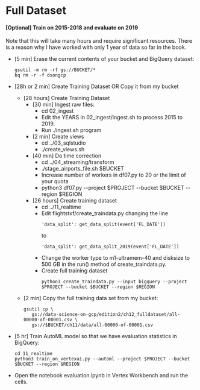 # Full Dataset

#### [Optional] Train on 2015-2018 and evaluate on 2019
Note that this will take many hours and require significant resources.
There is a reason why I have worked with only 1 year of data so far in the book.
* [5 min] Erase the current contents of your bucket and BigQuery dataset:
  ```
  gsutil -m rm -rf gs://BUCKET/*
  bq rm -r -f dsongcp
  ```
* [28h or 2 min] Create Training Dataset OR Copy it from my bucket
  * [28 hours] Create Training Dataset
    * [30 min] Ingest raw files:
      * cd 02_ingest
      * Edit the YEARS in 02_ingest/ingest.sh to process 2015 to 2019.
      * Run ./ingest.sh program
    * [2 min] Create views
      * cd ../03_sqlstudio
      * ./create_views.sh
    * [40 min] Do time correction
      * cd ../04_streaming/transform
      * ./stage_airports_file.sh $BUCKET
      * Increase number of workers in df07.py to 20 or the limit of your quota
      * python3 df07.py --project $PROJECT --bucket $BUCKET --region $REGION 
    * [26 hours] Create training dataset
      * cd ../11_realtime
      * Edit flightstxf/create_traindata.py changing the line
        ```
        'data_split': get_data_split(event['FL_DATE'])
        ```
        to
        ```
        'data_split': get_data_split_2019(event['FL_DATE'])
        ```
      * Change the worker type to m1-ultramem-40 and disksize to 500 GB in the run() method of create_traindata.py.
      * Create full training dataset
        ```
        python3 create_traindata.py --input bigquery --project $PROJECT --bucket $BUCKET --region $REGION
        ```
  * [2 min] Copy the full training data set from my bucket:
      ```
      gsutil cp \
         gs://data-science-on-gcp/edition2/ch12_fulldataset/all-00000-of-00001.csv \
         gs://$BUCKET/ch11/data/all-00000-of-00001.csv
      ```
 
* [5 hr] Train AutoML model so that we have evaluation statistics in BigQuery:
  ```
  cd 11_realtime
  python3 train_on_vertexai.py --automl --project $PROJECT --bucket $BUCKET --region $REGION
  ```
* Open the notebook evaluation.ipynb in Vertex Workbench and run the cells.
